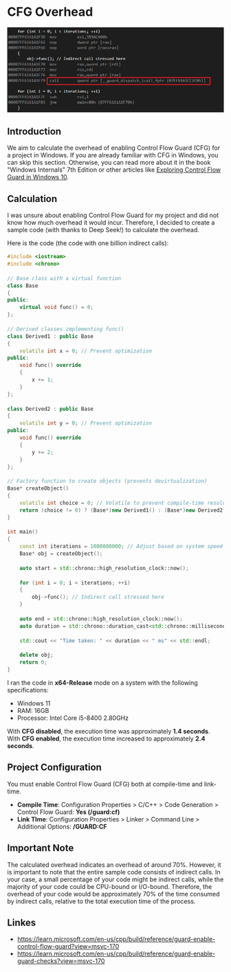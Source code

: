 # CFG Overhead

![CFG-indirect-call](CFG-indirect-call.jpg)

## Introduction
We aim to calculate the overhead of enabling Control Flow Guard (CFG) for a project in Windows. If you are already familiar with CFG in Windows, you can skip this section. Otherwise, you can read more about it in the book "Windows Internals" 7th Edition or other articles like [Exploring Control Flow Guard in Windows 10](http://sjc1-te-ftp.trendmicro.com/assets/wp/exploring-control-flow-guard-in-windows10.pdf).

## Calculation
I was unsure about enabling Control Flow Guard for my project and did not know how much overhead it would incur. Therefore, I decided to create a sample code (with thanks to Deep Seek!) to calculate the overhead.

Here is the code (the code with one billion indirect calls):

```cpp
#include <iostream>
#include <chrono>

// Base class with a virtual function
class Base
{
public:
    virtual void func() = 0;
};

// Derived classes implementing func()
class Derived1 : public Base
{
    volatile int x = 0; // Prevent optimization
public:
    void func() override
    {
        x += 1;
    }
};

class Derived2 : public Base
{
    volatile int y = 0; // Prevent optimization
public:
    void func() override
    {
        y += 2;
    }
};

// Factory function to create objects (prevents devirtualization)
Base* createObject()
{
    volatile int choice = 0; // Volatile to prevent compile-time resolution
    return (choice != 0) ? (Base*)new Derived1() : (Base*)new Derived2();
}

int main()
{
    const int iterations = 1000000000; // Adjust based on system speed
    Base* obj = createObject();

    auto start = std::chrono::high_resolution_clock::now();

    for (int i = 0; i < iterations; ++i)
    {
        obj->func(); // Indirect call stressed here
    }

    auto end = std::chrono::high_resolution_clock::now();
    auto duration = std::chrono::duration_cast<std::chrono::milliseconds>(end - start).count();

    std::cout << "Time taken: " << duration << " ms" << std::endl;

    delete obj;
    return 0;
}
```

I ran the code in **x64-Release** mode on a system with the following specifications:
 - Windows 11
 - RAM: 16GB
 - Processor: Intel Core i5-8400 2.80GHz

With **CFG disabled**, the execution time was approximately **1.4 seconds**. With **CFG enabled**, the execution time increased to approximately **2.4 seconds**.

## Project Configuration
You must enable Control Flow Guard (CFG) both at compile-time and link-time.
 - **Compile Time**: Configuration Properties > C/C++ > Code Generation > Control Flow Guard: **Yes (/guard:cf)**
 - **Link TIme**: Configuration Properties > Linker > Command Line > Additional Options: **/GUARD:CF**

## Important Note
The calculated overhead indicates an overhead of around 70%. However, it is important to note that the entire sample code consists of indirect calls. In your case, a small percentage of your code might be indirect calls, while the majority of your code could be CPU-bound or I/O-bound. Therefore, the overhead of your code would be approximately 70% of the time consumed by indirect calls, relative to the total execution time of the process.

## Linkes
 - https://learn.microsoft.com/en-us/cpp/build/reference/guard-enable-control-flow-guard?view=msvc-170
 - https://learn.microsoft.com/en-us/cpp/build/reference/guard-enable-guard-checks?view=msvc-170
